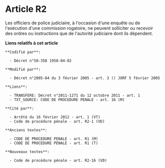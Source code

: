 # Article R2

Les officiers de police judiciaire, à l'occasion d'une enquête ou de l'exécution d'une commission rogatoire, ne peuvent
solliciter ou recevoir des ordres ou instructions que de l'autorité judiciaire dont ils dépendent.

**Liens relatifs à cet article**

	**Codifié par**:

	  - Décret n°58-358 1958-04-02

	**Modifié par**:

	  - Décret n°2005-84 du 3 février 2005 - art. 3 () JORF 5 février 2005

	**Liens**:

	  - TRANSFERE: Décret n°2011-1271 du 12 octobre 2011 - art. 1
	  - TXT_SOURCE: CODE DE PROCEDURE PENALE - art. 16 (M)

	**Cité par**:

	  - Arrêté du 16 février 2012 - art. 1 (VT)
	  - Code de procédure pénale - art. R2-1 (VD)

	**Anciens textes**:

	  - CODE DE PROCEDURE PENALE - art. R1 (M)
	  - CODE DE PROCEDURE PENALE - art. R1 (T)

	**Nouveaux textes**:

	  - Code de procédure pénale - art. R2-16 (VD)
